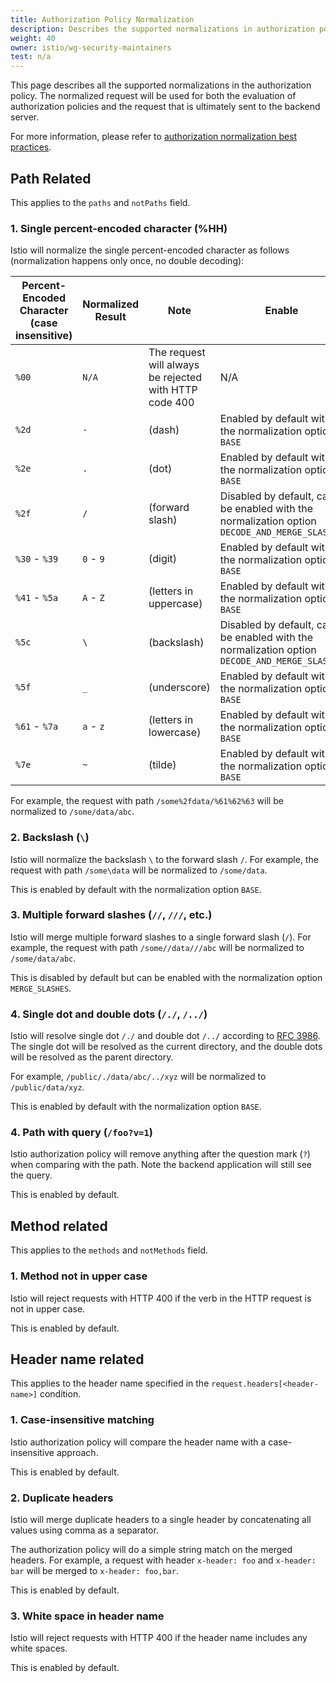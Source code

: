 ```yaml
---
title: Authorization Policy Normalization
description: Describes the supported normalizations in authorization policies.
weight: 40
owner: istio/wg-security-maintainers
test: n/a
---
```


This page describes all the supported normalizations in the authorization policy. The normalized request will be used for
both the evaluation of authorization policies and the request that is ultimately sent to the backend server.

For more information, please refer to [authorization normalization best practices](/docs/ops/best-practices/security/#customize-your-system-on-path-normalization).

## Path Related

This applies to the `paths` and `notPaths` field.

### 1. Single percent-encoded character (%HH)

Istio will normalize the single percent-encoded character as follows (normalization happens only once, no double decoding):

| Percent-Encoded Character (case insensitive) | Normalized Result | Note | Enable |
|----------------------------------------------|-------------------|------|--------|
| `%00` | `N/A` | The request will always be rejected with HTTP code 400 | N/A |
| `%2d` | `-` | (dash) | Enabled by default with the normalization option `BASE` |
| `%2e` | `.` | (dot) | Enabled by default with the normalization option `BASE` |
| `%2f` | `/` | (forward slash) | Disabled by default, can be enabled with the normalization option `DECODE_AND_MERGE_SLASHES` |
| `%30` - `%39` | `0` - `9` | (digit) | Enabled by default with the normalization option `BASE` |
| `%41` - `%5a` | `A` - `Z` | (letters in uppercase) | Enabled by default with the normalization option `BASE` |
| `%5c` | `\` | (backslash) | Disabled by default, can be enabled with the normalization option `DECODE_AND_MERGE_SLASHES` |
| `%5f` | `_` | (underscore) | Enabled by default with the normalization option `BASE` |
| `%61` - `%7a` | `a` - `z` | (letters in lowercase) | Enabled by default with the normalization option `BASE` |
| `%7e` | `~` | (tilde) | Enabled by default with the normalization option `BASE` |

For example, the request with path `/some%2fdata/%61%62%63` will be normalized to `/some/data/abc`.

### 2. Backslash (`\`)

Istio will normalize the backslash `\` to the forward slash `/`. For example, the request with path `/some\data`
will be normalized to `/some/data`.

This is enabled by default with the normalization option `BASE`.

### 3. Multiple forward slashes (`//`, `///`, etc.)

Istio will merge multiple forward slashes to a single forward slash (`/`). For example, the request
with path `/some//data///abc` will be normalized to `/some/data/abc`.

This is disabled by default but can be enabled with the normalization option `MERGE_SLASHES`.

### 4. Single dot and double dots (`/./`, `/../`)

Istio will resolve single dot `/./` and double dot `/../` according to [RFC 3986](https://tools.ietf.org/html/rfc3986#section-6).
The single dot will be resolved as the current directory, and the double dots will be resolved as the parent directory.

For example, `/public/./data/abc/../xyz` will be normalized to `/public/data/xyz`.

This is enabled by default with the normalization option `BASE`.

### 4. Path with query (`/foo?v=1`)

Istio authorization policy will remove anything after the question mark (`?`) when comparing with the path. Note the
backend application will still see the query.

This is enabled by default.

## Method related

This applies to the `methods` and `notMethods` field.

### 1. Method not in upper case

Istio will reject requests with HTTP 400 if the verb in the HTTP request is not in upper case.

This is enabled by default.

## Header name related

This applies to the header name specified in the `request.headers[<header-name>]` condition.

### 1. Case-insensitive matching

Istio authorization policy will compare the header name with a case-insensitive approach.

This is enabled by default.

### 2. Duplicate headers

Istio will merge duplicate headers to a single header by concatenating all values using comma as a separator.

The authorization policy will do a simple string match on the merged headers. For example, a request with header
`x-header: foo` and `x-header: bar` will be merged to `x-header: foo,bar`.

This is enabled by default.

### 3. White space in header name

Istio will reject requests with HTTP 400 if the header name includes any white spaces.

This is enabled by default.
